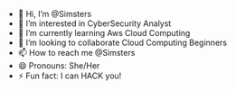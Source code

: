 - 👋 Hi, I’m @Simsters
- 👀 I’m interested in CyberSecurity Analyst
- 🌱 I’m currently learning Aws Cloud Computing
- 💞️ I’m looking to collaborate Cloud Computing Beginners
- 📫 How to reach me @Simsters    
- 😄 Pronouns: She/Her
- ⚡ Fun fact: I can HACK you! 

<!---
Simsters/Simsters is a ✨ special ✨ repository because its `README.md` (this file) appears on your GitHub profile.
You can click the Preview link to take a look at your changes.
--->
